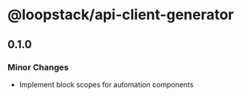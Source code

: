 # @loopstack/api-client-generator

## 0.1.0

### Minor Changes

- Implement block scopes for automation components

